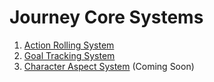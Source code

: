 # Journey Core Systems

1. [Action Rolling System](rolls.md)
2. [Goal Tracking System](goals.md)
3. [Character Aspect System](aspects.md) (Coming Soon)